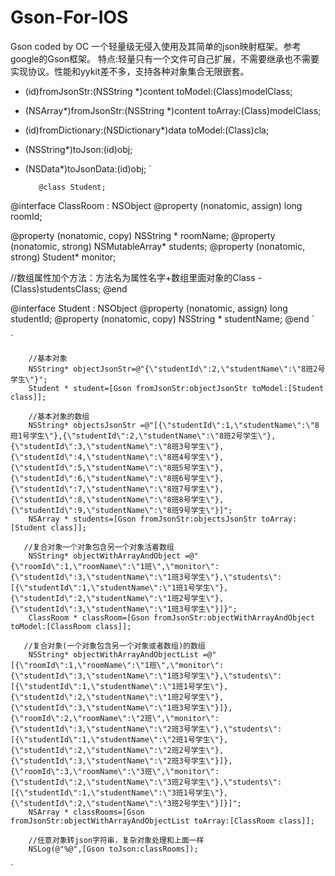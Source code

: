 # Gson-For-IOS
Gson coded by OC
一个轻量级无侵入使用及其简单的json映射框架。参考google的Gson框架。
特点:轻量只有一个文件可自己扩展，不需要继承也不需要实现协议。性能和yykit差不多，支持各种对象集合无限嵌套。

+ (id)fromJsonStr:(NSString *)content toModel:(Class)modelClass;

+ (NSArray*)fromJsonStr:(NSString *)content toArray:(Class)modelClass;

+ (id)fromDictionary:(NSDictionary*)data toModel:(Class)cla;

+ (NSString*)toJson:(id)obj;

+ (NSData*)toJsonData:(id)obj;
`  
         
         @class Student;
@interface ClassRoom : NSObject
@property (nonatomic, assign) long  roomId;

@property (nonatomic, copy) NSString * roomName;
@property (nonatomic, strong) NSMutableArray*  students;
@property (nonatomic, strong) Student*  monitor;

//数组属性加个方法：方法名为属性名字+数组里面对象的Class
-(Class)studentsClass;
@end

@interface Student : NSObject
@property (nonatomic, assign) long  studentId;
@property (nonatomic, copy) NSString * studentName;
@end 
`

`  

        //基本对象
        NSString* objectJsonStr=@"{\"studentId\":2,\"studentName\":\"8班2号学生\"}";
        Student * student=[Gson fromJsonStr:objectJsonStr toModel:[Student class]];
        
        //基本对象的数组
        NSString* objectsJsonStr =@"[{\"studentId\":1,\"studentName\":\"8班1号学生\"},{\"studentId\":2,\"studentName\":\"8班2号学生\"},{\"studentId\":3,\"studentName\":\"8班3号学生\"},{\"studentId\":4,\"studentName\":\"8班4号学生\"},{\"studentId\":5,\"studentName\":\"8班5号学生\"},{\"studentId\":6,\"studentName\":\"8班6号学生\"},{\"studentId\":7,\"studentName\":\"8班7号学生\"},{\"studentId\":8,\"studentName\":\"8班8号学生\"},{\"studentId\":9,\"studentName\":\"8班9号学生\"}]";
        NSArray * students=[Gson fromJsonStr:objectsJsonStr toArray:[Student class]];
        
       //复合对象一个对象包含另一个对象活着数组
        NSString* objectWithArrayAndObject =@"{\"roomId\":1,\"roomName\":\"1班\",\"monitor\":{\"studentId\":3,\"studentName\":\"1班3号学生\"},\"students\":[{\"studentId\":1,\"studentName\":\"1班1号学生\"},{\"studentId\":2,\"studentName\":\"1班2号学生\"},{\"studentId\":3,\"studentName\":\"1班3号学生\"}]}";
        ClassRoom * classRoom=[Gson fromJsonStr:objectWithArrayAndObject toModel:[ClassRoom class]];
      
       //复合对象(一个对象包含另一个对象或者数组)的数组
        NSString* objectWithArrayAndObjectList =@"[{\"roomId\":1,\"roomName\":\"1班\",\"monitor\":{\"studentId\":3,\"studentName\":\"1班3号学生\"},\"students\":[{\"studentId\":1,\"studentName\":\"1班1号学生\"},{\"studentId\":2,\"studentName\":\"1班2号学生\"},{\"studentId\":3,\"studentName\":\"1班3号学生\"}]},{\"roomId\":2,\"roomName\":\"2班\",\"monitor\":{\"studentId\":3,\"studentName\":\"2班3号学生\"},\"students\":[{\"studentId\":1,\"studentName\":\"2班1号学生\"},{\"studentId\":2,\"studentName\":\"2班2号学生\"},{\"studentId\":3,\"studentName\":\"2班3号学生\"}]},{\"roomId\":3,\"roomName\":\"3班\",\"monitor\":{\"studentId\":2,\"studentName\":\"3班2号学生\"},\"students\":[{\"studentId\":1,\"studentName\":\"3班1号学生\"},{\"studentId\":2,\"studentName\":\"3班2号学生\"}]}]";
        NSArray * classRooms=[Gson fromJsonStr:objectWithArrayAndObjectList toArray:[ClassRoom class]];

        //任意对象转json字符串，复杂对象处理和上面一样
        NSLog(@"%@",[Gson toJson:classRooms]);
`
